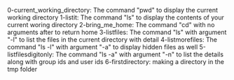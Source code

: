 0-current_working_directory: The command "pwd" to display the current working directory
1-listit: The command "ls" to display the contents of your current woring directory
2-bring_me_home: The command "cd" with no arguments after to return home
3-listfiles: The command "ls" with argument "-l" to list the files in the current directory with detail
4-listmorefiles: The command "ls -l" with argument "-a" to display hidden files as well
5-listfilesdigitonly: The command "ls -a" with argument "-n" to list the details along with group ids and user ids
6-firstdirectory: making a directory in the tmp folder
